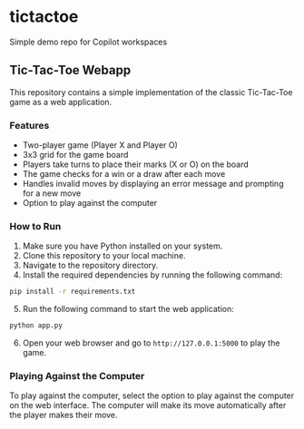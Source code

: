 # tictactoe
Simple demo repo for Copilot workspaces

## Tic-Tac-Toe Webapp

This repository contains a simple implementation of the classic Tic-Tac-Toe game as a web application.

### Features

- Two-player game (Player X and Player O)
- 3x3 grid for the game board
- Players take turns to place their marks (X or O) on the board
- The game checks for a win or a draw after each move
- Handles invalid moves by displaying an error message and prompting for a new move
- Option to play against the computer

### How to Run

1. Make sure you have Python installed on your system.
2. Clone this repository to your local machine.
3. Navigate to the repository directory.
4. Install the required dependencies by running the following command:

```bash
pip install -r requirements.txt
```

5. Run the following command to start the web application:

```bash
python app.py
```

6. Open your web browser and go to `http://127.0.0.1:5000` to play the game.

### Playing Against the Computer

To play against the computer, select the option to play against the computer on the web interface. The computer will make its move automatically after the player makes their move.
